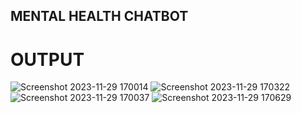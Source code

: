 ## MENTAL HEALTH CHATBOT

# OUTPUT
![Screenshot 2023-11-29 170014](https://github.com/user-attachments/assets/63b0749f-9680-4812-a985-2268214f624c)
![Screenshot 2023-11-29 170322](https://github.com/user-attachments/assets/30d1dbf9-e13c-4c4e-90df-e074ee3e405a)
![Screenshot 2023-11-29 170037](https://github.com/user-attachments/assets/4cdafed9-03e2-4d38-86f0-7b11ce5442b8)
![Screenshot 2023-11-29 170629](https://github.com/user-attachments/assets/d676a042-8941-4f96-a6e0-63f12701be46)
